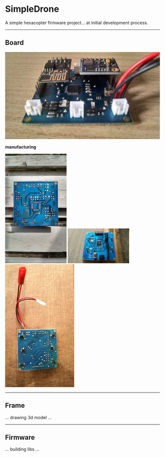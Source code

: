 # SimpleDrone
A simple hexacopter firmware project...
at initial development process.

---

## Board

<img src="https://raw.githubusercontent.com/natanael7/gh-assets/master/SimpleDrone/photos/img1.jpg" width="750">

**manufacturing**

<img src="https://raw.githubusercontent.com/natanael7/gh-assets/master/SimpleDrone/photos/img2.jpg" width="200">
<img src="https://raw.githubusercontent.com/natanael7/gh-assets/master/SimpleDrone/photos/img4.jpg" width="200">
<img src="https://raw.githubusercontent.com/natanael7/gh-assets/master/SimpleDrone/photos/img5.jpg" height="400">

---

## Frame

... drawing 3d model ...

---

## Firmware

... building libs ...


